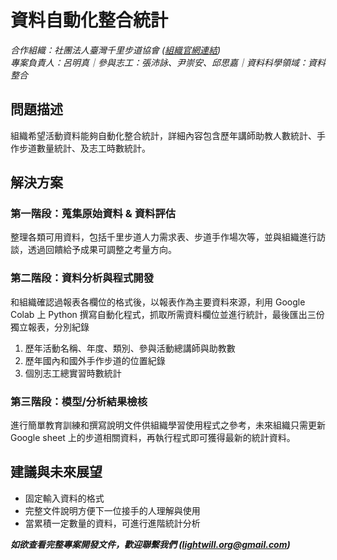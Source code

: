 # 資料自動化整合統計  

*合作組織：社團法人臺灣千里步道協會 ([組織官網連結](https://www.tmitrail.org.tw/))*  
*專案負責人：呂明真｜參與志工：張沛詠、尹崇安、邱思嘉｜資料科學領域：資料整合*  

## 問題描述 
組織希望活動資料能夠自動化整合統計，詳細內容包含歷年講師助教人數統計、手作步道數量統計、及志工時數統計。  

## 解決方案  

### 第一階段：蒐集原始資料 & 資料評估  
整理各類可用資料，包括千里步道人力需求表、步道手作場次等，並與組織進行訪談，透過回饋給予成果可調整之考量方向。  


### 第二階段：資料分析與程式開發  
和組織確認過報表各欄位的格式後，以報表作為主要資料來源，利用 Google Colab 上 Python 撰寫自動化程式，抓取所需資料欄位並進行統計，最後匯出三份獨立報表，分別紀錄  

1. 歷年活動名稱、年度、類別、參與活動總講師與助教數  
2. 歷年國內和國外手作步道的位置紀錄  
3. 個別志工總實習時數統計  


### 第三階段：模型/分析結果檢核  
進行簡單教育訓練和撰寫說明文件供組織學習使用程式之參考，未來組織只需更新 Google sheet 上的步道相關資料，再執行程式即可獲得最新的統計資料。  


## 建議與未來展望  
- 固定輸入資料的格式  
- 完整文件說明方便下一位接手的人理解與使用  
- 當累積一定數量的資料，可進行進階統計分析  


***如欲查看完整專案開發文件，歡迎聯繫我們 (<lightwill.org@gmail.com>)***
